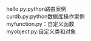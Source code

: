 hello.py:python路由案例<br/>
curdb.py:python数据库操作案例<br/>
myfunction.py：自定义函数<br/>
myobject.py:自定义类和对象<br/>